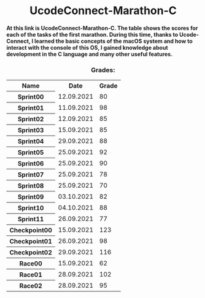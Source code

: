 <head>
    <h1 align="center">UcodeConnect-Marathon-C</h1>
</head>

<body>
    <h4>At this link is UcodeConnect-Marathon-C. The table shows the scores for each of the tasks of the first marathon. During this time, thanks to Ucode-Connect, I learned the basic concepts of the macOS system and how to interact with the console of this OS, I gained knowledge about development in the C language and many other useful features.</h4>
    <h3 align='center'>Grades:</h3>
    <table width="100%" border="0" cellpadding="4" align="center">  
        <tr>
            <th>Name</th>
            <th>Date</th>
            <th>Grade</th>
        </tr>
        <tr>
            <th>Sprint00</th>
            <td>12.09.2021</td>
            <td>80</td>
        </tr>
        <tr>
            <th>Sprint01</th>
            <td>11.09.2021</td>
            <td>98</td>
        </tr>
        <tr>
            <th>Sprint02</th>
            <td>12.09.2021</td>
            <td>85</td>
        </tr>
        <tr>
            <th>Sprint03</th>
            <td>15.09.2021</td>
            <td>85</td>
        </tr>
        <tr>
            <th>Sprint04</th>
            <td>29.09.2021</td>
            <td>88</td>
        </tr>
        <tr>
            <th>Sprint05</th>
            <td>25.09.2021</td>
            <td>92</td>
        </tr>
        <tr>
            <th>Sprint06</th>
            <td>25.09.2021</td>
            <td>90</td>
        </tr>
        <tr>
            <th>Sprint07</th>
            <td>25.09.2021</td>
            <td>78</td>
        </tr>
        <tr>
            <th>Sprint08</th>
            <td>25.09.2021</td>
            <td>70</td>
        </tr>
        <tr>
            <th>Sprint09</th>
            <td>03.10.2021</td>
            <td>82</td>
        </tr>
        <tr>
            <th>Sprint10</th>
            <td>04.10.2021</td>
            <td>88</td>
        </tr>
        <tr>
            <th>Sprint11</th>
            <td>26.09.2021</td>
            <td>77</td>
        </tr>
        <tr>
            <th>Checkpoint00</th>
            <td>15.09.2021</td>
            <td>123</td>
        </tr>
        <tr>
            <th>Checkpoint01</th>
            <td>26.09.2021</td>
            <td>98</td>
        </tr>
        <tr>
            <th>Checkpoint02</th>
            <td>29.09.2021</td>
            <td>116</td>
        </tr>
        <tr>
            <th>Race00</th>
            <td>15.09.2021</td>
            <td>62</td>
        </tr>
        <tr>
            <th>Race01</th>
            <td>28.09.2021</td>
            <td>102</td>
        </tr>
        <tr>
            <th>Race02</th>
            <td>28.09.2021</td>
            <td>95</td>
        </tr>
    </table>
</body>